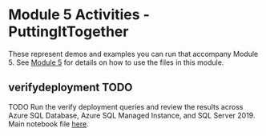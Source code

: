 # Module 5 Activities - PuttingItTogether

These represent demos and examples you can run that accompany Module 5. See [Module 5](../05-PuttingItTogether.md) for details on how to use the files in this module.

## verifydeployment TODO

TODO Run the verify deployment queries and review the results across Azure SQL Database, Azure SQL Managed Instance, and SQL Server 2019. Main notebook file [here](./verifydeployment/VerifyDeployment.ipynb).
